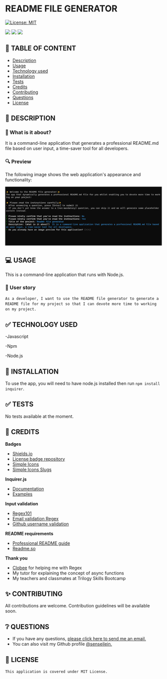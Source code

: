 # README FILE GENERATOR

[![License: MIT](https://img.shields.io/badge/License-MIT-yellow.svg)](https://opensource.org/licenses/MIT)

![](https://img.shields.io/badge/Javascript-black?style=flat&logo=javascript&logoWidth=23)
![](https://img.shields.io/badge/Npm-black?style=flat&logo=npm&logoWidth=23)
![](https://img.shields.io/badge/Node.js-black?style=flat&logo=nodedotjs&logoWidth=23)

## 🚩 TABLE OF CONTENT

- [Description](#-description)
- [Usage](#-usage)
- [Technology used](#-technology-used)
- [Installation](#-installation)
- [Tests](#-tests)
- [Credits](#-credits)
- [Contributing](#-contributing)
- [Questions](#-questions)
- [License](#-license)

## 📖 DESCRIPTION

### 🎯 What is it about?

It is a command-line application that generates a professional README.md file based on user input, a time-saver tool for all developers.

### 🔍 Preview

The following image shows the web application's appearance and functionality:

![Project image](./assets/readme-file-generator-preview.png)

## 💻 USAGE

This is a command-line application that runs with Node.js.

### 💬 User story

`As a developer, I want to use the README file generator to generate a README file for my project so that I can devote more time to working on my project.`

## ✅ TECHNOLOGY USED

-Javascript

-Npm

-Node.js

## 🚀 INSTALLATION

To use the app, you will need to have node.js installed then run `npm install inquirer`.

## ✅ TESTS

No tests available at the moment.

## 💬 CREDITS

**Badges**

- [Shields.io](https://shields.io/)
- [License badge repository](https://gist.github.com/lukas-h/2a5d00690736b4c3a7ba)
- [Simple Icons](https://simpleicons.org/)
- [Simple Icons Slugs](https://github.com/simple-icons/simple-icons/blob/develop/slugs.md)

**Inquirer.js**

- [Documentation](https://www.npmjs.com/package/inquirer)
- [Examples](https://github.com/SBoudrias/Inquirer.js)

**Input validation**

- [Regex101](https://regex101.com/)
- [Email validation Regex](https://www.w3schools.blog/email-validation-javascript-js)
- [Github username validation](https://docs.github.com/en/github-ae@latest/admin/identity-and-access-management/managing-iam-for-your-enterprise/username-considerations-for-external-authentication)

**README requirements**

- [Professional README guide](https://coding-boot-camp.github.io/full-stack/github/professional-readme-guide)
- [Readme.so](https://readme.so/editor)

**Thank you**

- [Clobee](https://github.com/clobee) for helping me with Regex
- My tutor for explaining the concept of async functions
- My teachers and classmates at Trilogy Skills Bootcamp

## ✨ CONTRIBUTING

All contributions are welcome. Contribution guidelines will be available soon.

## ❔ QUESTIONS

- If you have any questions, [please click here to send me an email.](mailto:senseilein@protonmail.com)
- You can also visit my Github profile [@senseilein.](https://github.com/senseilein)

## 📃 LICENSE

    This application is covered under MIT License.
